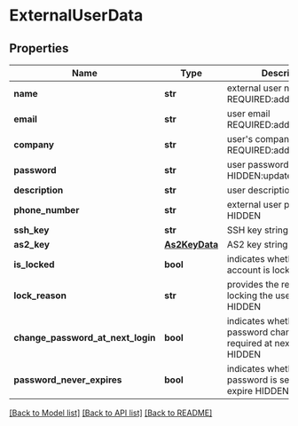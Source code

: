 # ExternalUserData

## Properties
Name | Type | Description | Notes
------------ | ------------- | ------------- | -------------
**name** | **str** | external user name REQUIRED:addExternalUser | HIDDEN | [optional] 
**email** | **str** | user email REQUIRED:addExternalUser | HIDDEN | [optional] 
**company** | **str** | user&#39;s company REQUIRED:addExternalUser | HIDDEN | [optional] 
**password** | **str** | user password HIDDEN:updateExternalUser | [optional] 
**description** | **str** | user description HIDDEN | [optional] 
**phone_number** | **str** | external user phone number HIDDEN | [optional] 
**ssh_key** | **str** | SSH key string HIDDEN | [optional] 
**as2_key** | [**As2KeyData**](As2KeyData.md) | AS2 key string HIDDEN | [optional] 
**is_locked** | **bool** | indicates whether the user account is locked HIDDEN | [optional] 
**lock_reason** | **str** | provides the reason for locking the user account HIDDEN | [optional] 
**change_password_at_next_login** | **bool** | indicates whether a password change is required at next login HIDDEN | [optional] 
**password_never_expires** | **bool** | indicates whether the user&#39;s password is set to never expire HIDDEN | [optional] 

[[Back to Model list]](../README.md#documentation-for-models) [[Back to API list]](../README.md#documentation-for-api-endpoints) [[Back to README]](../README.md)


